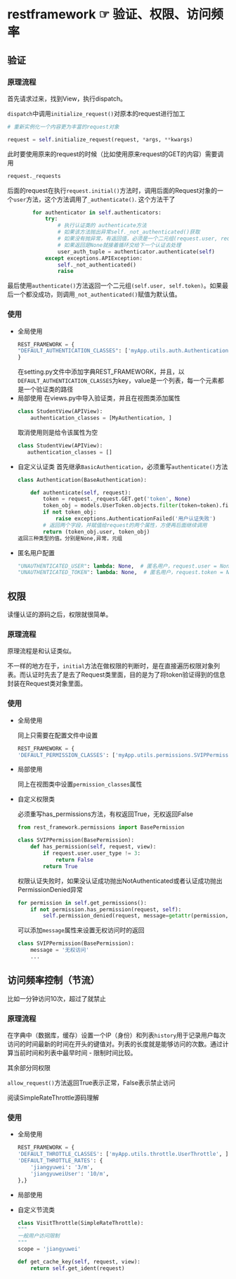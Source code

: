 # restframework ☞ 验证、权限、访问频率
## 验证
### 原理流程
首先请求过来，找到View，执行dispatch。

`dispatch`中调用`initialize_request()`对原本的request进行加工
```python
# 重新实例化一个内容更为丰富的request对象

request = self.initialize_request(request, *args, **kwargs)
```
此时要使用原来的request的时候（比如使用原来request的GET的内容）需要调用
```python
request._requests
```
后面的request在执行`request.initial()`方法时，调用后面的Request对象的一个`user`方法，这个方法调用了`_authenticate()`.
这个方法干了
```python
        for authenticator in self.authenticators:
            try:
                # 执行认证类的 authenticate方法
                # 如果该方法抛出异常self._not_authenticated()获取
                # 如果没有抛异常，有返回值，必须是一个二元组(request.user, request.auth)
                # 如果返回是None就接着循环交给下一个认证去处理
                user_auth_tuple = authenticator.authenticate(self)
            except exceptions.APIException:
                self._not_authenticated()
                raise
```
最后使用`authenticate()`方法返回一个二元组`(self.user, self.token)`。如果最后一个都没成功，则调用`_not_authenticated()`赋值为默认值。
### 使用
* 全局使用
    ```python   
    REST_FRAMEWORK = {
    "DEFAULT_AUTHENTICATION_CLASSES": ['myApp.utils.auth.Authentication', ],
    }
    ```
    在setting.py文件中添加字典REST_FRAMEWORK，并且，以`DEFAULT_AUTHENTICATION_CLASSES`为key，value是一个列表，每一个元素都是一个验证类的路径
* 局部使用
    在views.py中导入验证类，并且在视图类添加属性
    ```python
    class StudentView(APIView):
        authentication_classes = [MyAuthentication, ]
    ```
    取消使用则是给令该属性为空
     ```python
    class StudentView(APIView):
        authentication_classes = []
    ```
* 自定义认证类
    首先继承`BasicAuthentication`，必须重写`authenticate()`方法
    ```python
    class Authentication(BaseAuthentication):

        def authenticate(self, request):
            token = request._request.GET.get('token', None)
            token_obj = models.UserToken.objects.filter(token=token).first()
            if not token_obj:
                raise exceptions.AuthenticationFailed('用户认证失败')
            # 返回两个字段，并赋值给request的两个属性，方便再后面继续调用
            return (token_obj.user, token_obj)
    返回三种类型的值。分别是None,异常，元组
    ```
* 匿名用户配置
    ```python
    "UNAUTHENTICATED_USER": lambda: None,  # 匿名用户，request.user = None
    "UNAUTHENTICATED_TOKEN": lambda: None,  # 匿名用户，request.token = None
    ```

## 权限
读懂认证的源码之后，权限就很简单。
### 原理流程
原理流程是和认证类似。

不一样的地方在于，`initial`方法在做权限的判断时，是在直接遍历权限对象列表。而认证时先去了是去了Request类里面，目的是为了将token验证得到的信息封装在Request类对象里面。
### 使用
* 全局使用

    同上只需要在配置文件中设置
    ```python
    REST_FRAMEWORK = {
    'DEFAULT_PERMISSION_CLASSES': ['myApp.utils.permissions.SVIPPermission','myApp.utils.permissions.CommonPermission', ],
    ```
* 局部使用

    同上在视图类中设置`permission_classes`属性
* 自定义权限类
    
    必须重写has_permissions方法，有权返回True，无权返回False
    ```python
    from rest_framework.permissions import BasePermission

    class SVIPPermission(BasePermission):
        def has_permission(self, request, view):
            if request.user.user_type != 3:
                return False
            return True
    ```
    权限认证失败时，如果没认证成功抛出NotAuthenticated或者认证成功抛出PermissionDenied异常
    ```PYTHON
    for permission in self.get_permissions():
        if not permission.has_permission(request, self):
            self.permission_denied(request, message=getattr(permission, 'message', None))   
    ```
    可以添加`message`属性来设置无权访问时的返回
    ```python
    class SVIPPermission(BasePermission):
        message = '无权访问'
        ...
    ```
## 访问频率控制（节流）
比如一分钟访问10次，超过了就禁止
### 原理流程
在字典中（数据库，缓存）设置一个IP（身份）和列表`history`用于记录用户每次访问的时间最新的时间在开头的键值对。列表的长度就是能够访问的次数。通过计算当前时间和列表中最早时间 - 限制时间比较。

其余部分同权限

`allow_request()`方法返回True表示正常，False表示禁止访问

阅读SimpleRateThrottle源码理解
### 使用
* 全局使用
    ```python
    REST_FRAMEWORK = {
    'DEFAULT_THROTTLE_CLASSES': ['myApp.utils.throttle.UserThrottle', ],
    'DEFAULT_THROTTLE_RATES': {
        'jiangyuwei': '3/m',
        'jiangyuweiUser': '10/m',
    },}
    ```
    
* 局部使用
* 自定义节流类
    ```python
    class VisitThrottle(SimpleRateThrottle):
    """
    一般用户访问限制
    """
    scope = 'jiangyuwei'

    def get_cache_key(self, request, view):
        return self.get_ident(request)
    ```
